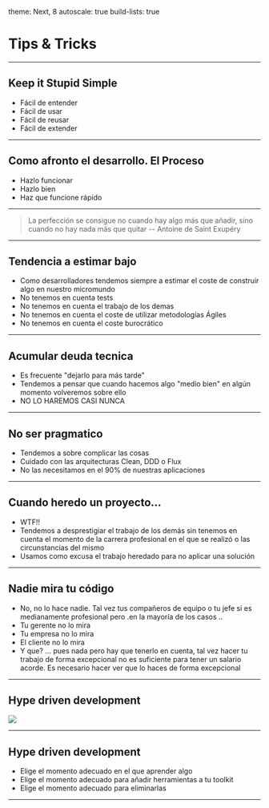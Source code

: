 theme: Next, 8
autoscale: true
build-lists: true

# Tips & Tricks

---

## Keep it Stupid Simple

- Fácil de entender
- Fácil de usar
- Fácil de reusar
- Fácil de extender

---

## Como afronto el desarrollo. El Proceso

- Hazlo funcionar
- Hazlo bien
- Haz que funcione rápido

---

> La perfección se consigue no cuando hay algo más que añadir, sino cuando no hay nada más que quitar
-- Antoine de Saint Exupéry

---

## Tendencia a estimar bajo

- Como desarrolladores tendemos siempre a estimar el coste de construir algo en nuestro micromundo
- No tenemos en cuenta tests
- No tenemos en cuenta el trabajo de los demas
- No tenemos en cuenta el coste de utilizar metodologías Ágiles
- No tenemos en cuenta el coste burocrático

---

## Acumular deuda tecnica

- Es frecuente "dejarlo para más tarde"
- Tendemos a pensar que cuando hacemos algo "medio bien" en algún momento volveremos sobre ello
- NO LO HAREMOS CASI NUNCA

---

## No ser pragmatico

- Tendemos a sobre complicar las cosas
- Cuidado con las arquitecturas Clean, DDD o Flux
- No las necesitamos en el 90% de nuestras aplicaciones

---

## Cuando heredo un proyecto... 

- WTF!! 
- Tendemos a desprestigiar el trabajo de los demás sin tenemos en cuenta el momento de la carrera profesional en el que se realizó o las circunstancias del mismo
- Usamos como excusa el trabajo heredado para no aplicar una solución

---

## Nadie mira tu código

- No, no lo hace nadie. Tal vez tus compañeros de equipo o tu jefe si es medianamente profesional pero .en la mayoría de los casos ..
- Tu gerente no lo mira
- Tu empresa no lo mira
- El cliente no lo mira
- Y que? ... pues nada pero hay que tenerlo en cuenta, tal vez hacer tu trabajo de forma excepcional no es suficiente para tener un salario acorde. Es necesario hacer ver que lo haces de forma excepcional

---

## Hype driven development

![](https://www.youtube.com/watch?v=_kVxXV0TQ7M)

---

## Hype driven development

- Elige el momento adecuado en el que aprender algo
- Elige el momento adecuado para añadir herramientas a tu toolkit
- Elige el momento adecuado para eliminarlas

---
